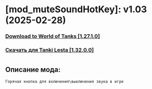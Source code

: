 # [mod_muteSoundHotKey]: v1.03 (2025-02-28)
### [**Download to World of Tanks [1.27.1.0]**](https://github.com/spoter/spoter-mods/releases/download/v7/mod_muteSoundHotKey.zip)
### [**Скачать для Tanki Lesta [1.32.0.0]**](https://github.com/spoter/spoter-mods/releases/download/v7/mod_muteSoundHotKey_RU.zip)
#
## Описание мода:
    Горячая кнопка для включения\выключения звука в игре

